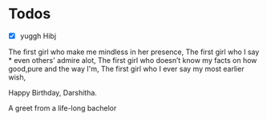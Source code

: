 

# Todos
- [x] yuggh
Hibj


The first girl who make me mindless in her presence,
The first girl who I say * even others' admire alot,
The first girl who doesn’t know my facts on how good,pure and the way I'm,
The first girl who I ever say my most earlier wish,

Happy Birthday, Darshitha.

A greet from a life-long bachelor 
